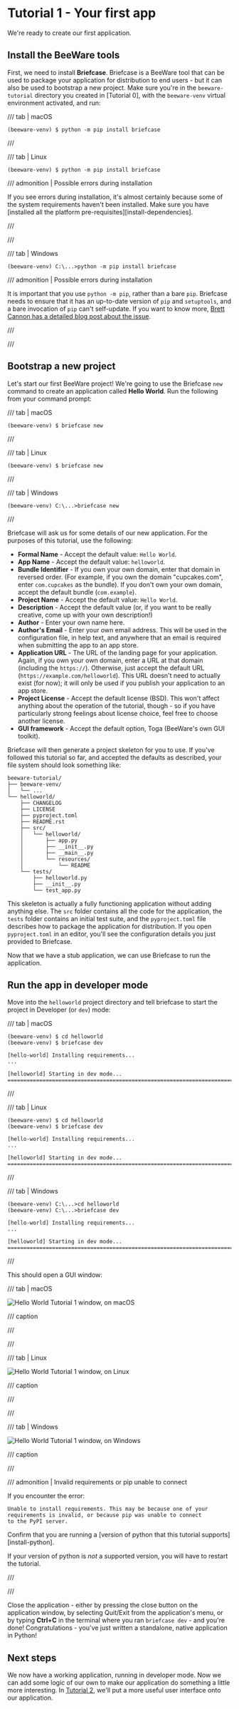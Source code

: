 # Tutorial 1 - Your first app

We're ready to create our first application.

## Install the BeeWare tools

First, we need to install **Briefcase**. Briefcase is a BeeWare tool
that can be used to package your application for distribution to end
users - but it can also be used to bootstrap a new project. Make sure
you're in the `beeware-tutorial` directory you created in
[Tutorial 0], with the
`beeware-venv` virtual environment activated, and run:

/// tab | macOS

```console
(beeware-venv) $ python -m pip install briefcase
```

///

/// tab | Linux

```console
(beeware-venv) $ python -m pip install briefcase
```

/// admonition | Possible errors during installation

If you see errors during installation, it's almost certainly because
some of the system requirements haven't been installed. Make sure you
have [installed all the platform pre-requisites][install-dependencies].

///

///

/// tab | Windows

```doscon
(beeware-venv) C:\...>python -m pip install briefcase
```

/// admonition | Possible errors during installation

It is important that you use `python -m pip`, rather than a bare `pip`.
Briefcase needs to ensure that it has an up-to-date version of `pip` and
`setuptools`, and a bare invocation of `pip` can't self-update. If you
want to know more, [Brett Cannon has a detailed blog post about the
issue](https://snarky.ca/why-you-should-use-python-m-pip/).

///

///

## Bootstrap a new project

Let's start our first BeeWare project! We're going to use the Briefcase
`new` command to create an application called **Hello World**. Run the
following from your command prompt:

/// tab | macOS

```console
(beeware-venv) $ briefcase new
```

///

/// tab | Linux

```console
(beeware-venv) $ briefcase new
```

///

/// tab | Windows

```doscon
(beeware-venv) C:\...>briefcase new
```

///

Briefcase will ask us for some details of our new application. For the
purposes of this tutorial, use the following:

- **Formal Name** - Accept the default value: `Hello World`.
- **App Name** - Accept the default value: `helloworld`.
- **Bundle Identifier** - If you own your own domain, enter that domain
  in reversed order. (For example, if you own the domain "cupcakes.com",
  enter `com.cupcakes` as the bundle). If you don't own your own domain,
  accept the default bundle (`com.example`).
- **Project Name** - Accept the default value: `Hello World`.
- **Description** - Accept the default value (or, if you want to be
  really creative, come up with your own description!)
- **Author** - Enter your own name here.
- **Author's Email** - Enter your own email address. This will be used
  in the configuration file, in help text, and anywhere that an email is
  required when submitting the app to an app store.
- **Application URL** - The URL of the landing page for your
  application. Again, if you own your own domain, enter a URL at that
  domain (including the `https://`). Otherwise, just accept the default
  URL (`https://example.com/helloworld`). This URL doesn't need to
  actually exist (for now); it will only be used if you publish your
  application to an app store.
- **Project License** - Accept the default license (BSD). This won't
  affect anything about the operation of the tutorial, though - so if
  you have particularly strong feelings about license choice, feel free
  to choose another license.
- **GUI framework** - Accept the default option, Toga (BeeWare's own GUI
  toolkit).

Briefcase will then generate a project skeleton for you to use. If
you've followed this tutorial so far, and accepted the defaults as
described, your file system should look something like:

```text
beeware-tutorial/
├── beeware-venv/
│   └── ...
└── helloworld/
    ├── CHANGELOG
    ├── LICENSE
    ├── pyproject.toml
    ├── README.rst
    ├── src/
    │   └── helloworld/
    │       ├── app.py
    │       ├── __init__.py
    │       ├── __main__.py
    │       └── resources/
    │           └── README
    └── tests/
        ├── helloworld.py
        ├── __init__.py
        └── test_app.py
```

This skeleton is actually a fully functioning application without adding
anything else. The `src` folder contains all the code for the
application, the `tests` folder contains an initial test suite, and the
`pyproject.toml` file describes how to package the application for
distribution. If you open `pyproject.toml` in an editor, you'll see the
configuration details you just provided to Briefcase.

Now that we have a stub application, we can use Briefcase to run the
application.

## Run the app in developer mode

Move into the `helloworld` project directory and tell briefcase to start
the project in Developer (or `dev`) mode:

/// tab | macOS

```console
(beeware-venv) $ cd helloworld
(beeware-venv) $ briefcase dev

[hello-world] Installing requirements...
...

[helloworld] Starting in dev mode...
===========================================================================
```

///

/// tab | Linux

```console
(beeware-venv) $ cd helloworld
(beeware-venv) $ briefcase dev

[hello-world] Installing requirements...
...

[helloworld] Starting in dev mode...
===========================================================================
```

///

/// tab | Windows

```doscon
(beeware-venv) C:\...>cd helloworld
(beeware-venv) C:\...>briefcase dev

[hello-world] Installing requirements...
...

[helloworld] Starting in dev mode...
===========================================================================
```

///


This should open a GUI window:

/// tab | macOS

![Hello World Tutorial 1 window, on macOS](../images/macOS/tutorial-1.png)

/// caption

///

///

/// tab | Linux

![Hello World Tutorial 1 window, on Linux](../images/linux/tutorial-1.png)

/// caption

///

///

/// tab | Windows

![Hello World Tutorial 1 window, on Windows](../images/windows/tutorial-1.png)

/// caption

///

/// admonition | Invalid requirements or pip unable to connect

If you encounter the error:

```doscon
Unable to install requirements. This may be because one of your
requirements is invalid, or because pip was unable to connect
to the PyPI server.
```

Confirm that you are running a
[version of python that this tutorial supports][install-python].

If your version of python is *not* a supported version, you will have to
restart the tutorial.

///

///

Close the application - either by pressing the close button on the
application window, by selecting Quit/Exit from the application's menu,
or by typing **Ctrl+C** in the terminal where you ran `briefcase dev` -
and you're done! Congratulations - you've just written a standalone,
native application in Python!

## Next steps

We now have a working application, running in developer mode. Now we can
add some logic of our own to make our application do something a little
more interesting. In [Tutorial 2](tutorial-2.md), we'll put a more useful
user interface onto our application.
